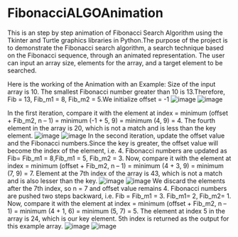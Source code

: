 # FibonacciALGOAnimation
This is an step by step animation of Fibonacci Search Algorithm  using the Tkinter and Turtle graphics 
libraries in Python.The purpose of the project is to demonstrate the Fibonacci search algorithm, a search 
technique based on the Fibonacci sequence, through an animated representation. The user can input an array size, 
elements for the array, and a target element to be searched.

Here is the working of the Animation with an Example:
Size of the input array is 10. The smallest Fibonacci number greater than 10 is 13.Therefore, Fib = 13, Fib_m1 = 8, Fib_m2 = 5.We initialize offset = -1
![image](https://github.com/chaitanyatamira/FibonacciALGOAnimation/assets/125778105/bc5dddc3-e62d-4f97-987f-6ae6615cf1f2)
![image](https://github.com/chaitanyatamira/FibonacciALGOAnimation/assets/125778105/54305716-d5f4-407e-a396-5bcb25bf9807)

In the first iteration, compare it with the element at index = minimum (offset + Fib_m2, n – 1) = minimum (-1 + 5, 9) = minimum (4, 9) = 4.
The fourth element in the array is 20, which is not a match and is less than the key element.
![image](https://github.com/chaitanyatamira/FibonacciALGOAnimation/assets/125778105/d5d3062c-8fd0-44ab-afe1-ccc1c60e62a4)
![image](https://github.com/chaitanyatamira/FibonacciALGOAnimation/assets/125778105/f87c00ab-3d44-45c6-ba23-f1fa7d473dc8)
In the second iteration, update the offset value and the Fibonacci numbers.Since the key is greater, the offset value will become 
the index of the element, i.e. 4. Fibonacci numbers are updated as Fib= Fib_m1 = 8,Fib_m1 = 5, Fib_m2 = 3.
Now, compare it with the element at index = minimum (offset + Fib_m2, n – 1) = minimum (4 + 3, 9) = minimum (7, 9) = 7.
Element at the 7th index of the array is 43, which is not a match and is also lesser than the key.
![image](https://github.com/chaitanyatamira/FibonacciALGOAnimation/assets/125778105/46e62029-7319-4183-9fe6-42f044c9a508)
![image](https://github.com/chaitanyatamira/FibonacciALGOAnimation/assets/125778105/2c5a7dd5-cd61-4b43-92cb-e5215c0dcd41)
We discard the elements after the 7th index, so n = 7 and offset value remains 4.
Fibonacci numbers are pushed two steps backward, i.e. Fib = Fib_m1 = 3.
Fib_m1= 2, Fib_m2= 1.
Now, compare it with the element at index = minimum (offset + Fib_m2, n – 1) = minimum (4 + 1, 6) = minimum (5, 7) = 5.
The element at index 5 in the array is 24, which is our key element. 5th index is returned as the output for this example array.
![image](https://github.com/chaitanyatamira/FibonacciALGOAnimation/assets/125778105/eae2ffe3-dc10-4f6c-a8f7-2994ba81ce1e)
![image](https://github.com/chaitanyatamira/FibonacciALGOAnimation/assets/125778105/e750a7af-dee7-44c4-880b-001b29191672)


